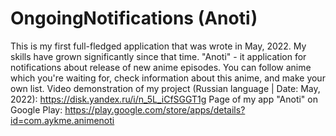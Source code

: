 # OngoingNotifications (Anoti)
This is my first full-fledged application that was wrote in May, 2022.
My skills have grown significantly since that time.
"Anoti" - it application for notifications about release of new anime episodes.
You can follow anime which you're waiting for, check information about this anime, and make your own list.
Video demonstration of my project (Russian language | Date: May, 2022):
https://disk.yandex.ru/i/n_5L_iCfSGGT1g
Page of my app "Anoti" on Google Play:
https://play.google.com/store/apps/details?id=com.aykme.animenoti
